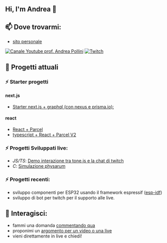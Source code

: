 ## Hi, I'm Andrea 👋

<!--
**ProfAndreaPollini/ProfAndreaPollini** is a ✨ _special_ ✨ repository because its `README.md` (this file) appears on your GitHub profile.

Here are some ideas to get you started:

- 🔭 I’m currently working on ...
- 🌱 I’m currently learning ...
- 👯 I’m looking to collaborate on ...
- 🤔 I’m looking for help with ...
- 💬 Ask me about ...
- 📫 How to reach me: ...
- 😄 Pronouns: ...
- ⚡ Fun fact: ...
-->

## 📫 Dove trovarmi:
  - [sito personale](https://andreapollini.com)
  
[![Canale Youtube prof. Andrea Pollini](https://img.shields.io/badge/YouTube-FF0000?style=for-the-badge&logo=youtube&logoColor=white)](http://bit.ly/AndreaPolliniYT)
[![Twitch](https://img.shields.io/badge/Twitch-9146FF?style=for-the-badge&logo=twitch&logoColor=white)](https://www.twitch.tv/lemoncoding)
  
 
  
## 🔭 Progetti attuali

### ⚡  Starter progetti 


#### next.js

  - [Starter next.js + graphql (con nexus e prisma.io):](https://github.com/ProfAndreaPollini/nextjs-graphql-nexus-template)
  
#### react

   - [React + Parcel](https://github.com/ProfAndreaPollini/react-parcel-simple-starter)
   - [typescript + React + Parcel V2](https://github.com/ProfAndreaPollini/parcel-react-typescript-template)
    
### ⚡ Progetti Sviluppati live:
   - *JS/TS*: [Demo interazione tra tone.js e la chat di twitch](https://github.com/ProfAndreaPollini/tonejs-demo)
   - *C*: [Simulazione physarum](ProfAndreaPollini/physarum-simulation-c-raylib)  
 
### ⚡ Progetti recenti:
  - sviluppo componenti per ESP32 usando il framework espressif ([esp-idf](https://docs.espressif.com/projects/esp-idf/en/latest/esp32/))
  - sviluppo di bot per twitch per il supporto alle live.
  
## 💬 Interagisci:
  - fammi una domanda [commentando qua](https://github.com/ProfAndreaPollini/ProfAndreaPollini/issues/1)
  - proponimi un [argomento per un video o una live](https://github.com/ProfAndreaPollini/profandreapollini-youtube-videos/issues)
  - vieni direttamente in live e chiedi!

